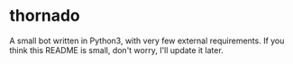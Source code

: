 # thornado

A small bot written in Python3, with very few external requirements.
If you think this README is small, don't worry, I'll update it later.